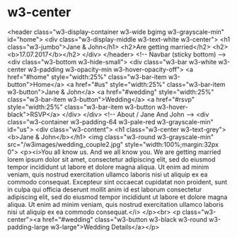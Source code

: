 # w3-center
&lt;header class="w3-display-container w3-wide bgimg w3-grayscale-min" id="home">   &lt;div class="w3-display-middle w3-text-white w3-center">     &lt;h1 class="w3-jumbo">Jane &amp; John&lt;/h1>     &lt;h2>Are getting married&lt;/h2>     &lt;h2>&lt;b>17.07.2017&lt;/b>&lt;/h2>   &lt;/div> &lt;/header>  &lt;!-- Navbar (sticky bottom) --> &lt;div class="w3-bottom w3-hide-small">   &lt;div class="w3-bar w3-white w3-center w3-padding w3-opacity-min w3-hover-opacity-off">     &lt;a href="#home" style="width:25%" class="w3-bar-item w3-button">Home&lt;/a>     &lt;a href="#us" style="width:25%" class="w3-bar-item w3-button">Jane &amp; John&lt;/a>     &lt;a href="#wedding" style="width:25%" class="w3-bar-item w3-button">Wedding&lt;/a>     &lt;a href="#rsvp" style="width:25%" class="w3-bar-item w3-button w3-hover-black">RSVP&lt;/a>   &lt;/div> &lt;/div>  &lt;!-- About / Jane And John --> &lt;div class="w3-container w3-padding-64 w3-pale-red w3-grayscale-min" id="us">   &lt;div class="w3-content">     &lt;h1 class="w3-center w3-text-grey">&lt;b>Jane &amp; John&lt;/b>&lt;/h1>     &lt;img class="w3-round w3-grayscale-min" src="/w3images/wedding_couple2.jpg" style="width:100%;margin:32px 0">     &lt;p>&lt;i>You all know us. And we all know you. We are getting married lorem ipsum dolor sit amet, consectetur adipiscing elit, sed do eiusmod tempor incididunt ut labore et dolore magna aliqua. Ut enim ad minim veniam, quis nostrud exercitation ullamco laboris nisi ut aliquip ex ea commodo consequat. Excepteur sint       occaecat cupidatat non proident, sunt in culpa qui officia deserunt mollit anim id est laborum consectetur adipiscing elit, sed do eiusmod tempor incididunt ut labore et dolore magna aliqua. Ut enim ad minim veniam, quis nostrud exercitation ullamco       laboris nisi ut aliquip ex ea commodo consequat.&lt;/i>     &lt;/p>&lt;br>     &lt;p class="w3-center">&lt;a href="#wedding" class="w3-button w3-black w3-round w3-padding-large w3-large">Wedding Details&lt;/a>&lt;/p>
